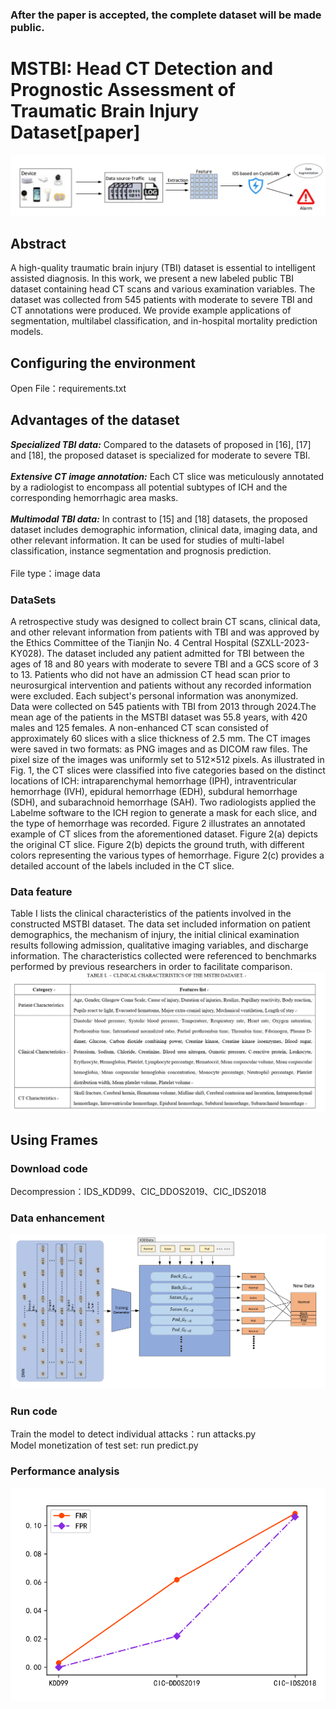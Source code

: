 ### After the paper is accepted, the complete dataset will be made public.
# MSTBI: Head CT Detection and Prognostic Assessment of Traumatic Brain Injury Dataset[paper]
![image](https://github.com/poshangcun13/CycleGAN-based-intrusion-detection/blob/main/ALL.png)
## Abstract
 A high-quality traumatic brain injury (TBI) dataset is essential to intelligent assisted diagnosis. In this work, we present a new labeled public TBI dataset containing head CT scans and various examination variables. The dataset was collected from 545 patients with moderate to severe TBI and CT annotations were produced. We provide example applications of segmentation, multilabel classification, and in-hospital mortality prediction models.
## Configuring the environment
 Open File：requirements.txt
## Advantages of the dataset
***Specialized TBI data:*** Compared to the datasets of proposed in [16], [17] and [18], the proposed dataset is specialized for moderate to severe TBI.\
\
 ***Extensive CT image annotation:*** Each CT slice was meticulously annotated by a radiologist to encompass all potential subtypes of ICH and the corresponding hemorrhagic area masks.\
 \
 ***Multimodal TBI data:*** In contrast to [15] and [18] datasets, the proposed dataset includes demographic information, clinical data, imaging data, and other relevant information. It can be used for studies of multi-label classification, instance segmentation and prognosis prediction.\
 \
 File type：image data
### DataSets
A retrospective study was designed to collect brain CT scans, clinical data, and other relevant information from patients with TBI and was approved by the Ethics Committee of the Tianjin No. 4 Central Hospital (SZXLL-2023-KY028). The dataset included any patient admitted for TBI between the ages of 18 and 80 years with moderate to severe TBI and a GCS score of 3 to 13. Patients who did not have an admission CT head scan prior to neurosurgical intervention and patients without any recorded information were excluded. Each subject's personal information was anonymized.\
Data were collected on 545 patients with TBI from 2013 through 2024.The mean age of the patients in the MSTBI dataset was 55.8 years, with 420 males and 125 females. A non-enhanced CT scan consisted of approximately 60 slices with a slice thickness of 2.5 mm. The CT images were saved in two formats: as PNG images and as DICOM raw files. The pixel size of the images was uniformly set to 512×512 pixels. As illustrated in Fig. 1, the CT slices were classified into five categories based on the distinct locations of ICH: intraparenchymal hemorrhage (IPH), intraventricular hemorrhage (IVH), epidural hemorrhage (EDH), subdural hemorrhage (SDH), and subarachnoid hemorrhage (SAH). Two radiologists applied the Labelme software to the ICH region to generate a mask for each slice, and the type of hemorrhage was recorded. Figure 2 illustrates an annotated example of CT slices from the aforementioned dataset. Figure 2(a) depicts the original CT slice. Figure 2(b) depicts the ground truth, with different colors representing the various types of hemorrhage. Figure 2(c) provides a detailed account of the labels included in the CT slice.
### Data feature
 Table I lists the clinical characteristics of the patients involved in the constructed MSTBI dataset. The data set included information on patient demographics, the mechanism of injury, the initial clinical examination results following admission, qualitative imaging variables, and discharge information. The characteristics collected were referenced to benchmarks performed by previous researchers in order to facilitate comparison.\
 ![image](https://github.com/poshangcun13/MSTBI2024/blob/main/table1.png)
## Using Frames
### Download code
 Decompression：IDS_KDD99、CIC_DDOS2019、CIC_IDS2018
### Data enhancement
![image](https://github.com/poshangcun13/CycleGAN-based-intrusion-detection/blob/main/data%20enhancement.png)
### Run code
 Train the model to detect individual attacks：run attacks.py\
 Model monetization of test set: run predict.py
### Performance analysis
![image](https://github.com/poshangcun13/CycleGAN-based-intrusion-detection/blob/main/FNR-FPR.png)

